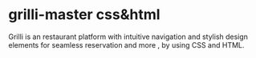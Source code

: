 # grilli-master css&html
 Grilli  is an restaurant platform with intuitive navigation and stylish design elements for seamless reservation and  more , by using CSS and HTML.
